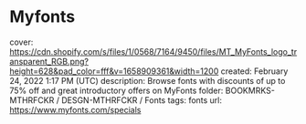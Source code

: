 # Myfonts

cover: https://cdn.shopify.com/s/files/1/0568/7164/9450/files/MT_MyFonts_logo_transparent_RGB.png?height=628&pad_color=fff&v=1658909361&width=1200
created: February 24, 2022 1:17 PM (UTC)
description: Browse fonts with discounts of up to 75% off and great introductory offers on MyFonts
folder: BOOKMRKS-MTHRFCKR / DESGN-MTHRFCKR / Fonts
tags: fonts
url: https://www.myfonts.com/specials